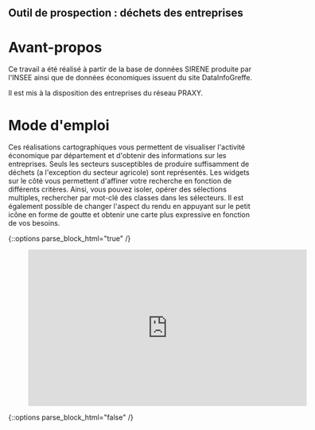 ## Outil de prospection : déchets des entreprises

# Avant-propos

Ce travail a été réalisé à partir de la base de données SIRENE produite par l'INSEE ainsi que de données économiques issuent du site DataInfoGreffe. 

Il est mis à la disposition des entreprises du réseau PRAXY.

# Mode d'emploi 

Ces réalisations cartographiques vous permettent de visualiser l'activité économique par département et d'obtenir des informations sur les entreprises. Seuls les secteurs susceptibles de produire suffisamment de déchets (a l'exception du secteur agricole) sont représentés.
Les widgets sur le côté vous permettent d'affiner votre recherche en fonction de différents critères. Ainsi, vous pouvez isoler, opérer des sélections multiples, rechercher par mot-clé des classes dans les sélecteurs. Il est également possible de changer l'aspect du rendu en appuyant sur le petit icône en forme de goutte et obtenir une carte plus expressive en fonction de vos besoins.

{::options parse_block_html="true" /}
<figure class="video_container">

<iframe src="https://www.youtube.com/embed/tqcNGkYsIdE"  width="560" height="315" frameborder="0" allowfullscreen></iframe>

</figure>
{::options parse_block_html="false" /}
